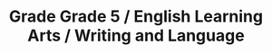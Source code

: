 ---
title: "Grade Grade 5 / English Learning Arts / Writing and Language"
subject: "ela"
grade: "5"
area: "wl"
next_steps:
  - instructions: "Ask your student to read stories and explain how their themes are developed through the characters and the events. Ask your student to describe how the narrators’ points of view affect how the stories are told. Then ask your student to read another story of the same kind and compare the themes and topics. "
  - instructions: "Ask your student to read articles about a topic and write an essay that supports an opinion or examines a topic. The essay should be logically organized, detailed, and fully supported with information from the articles. Ask your student to revise and edit the essay to develop the ideas and correct any errors. "
  - instructions: "Ask your student to read different types of informational texts and explain how key events, people, or ideas are introduced and developed. Ask your student to compare texts about the same topic and discuss the authors’ different interpretations, supporting evidence, and ideas."
---